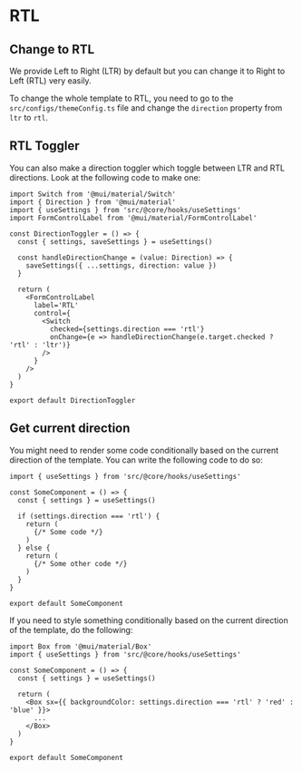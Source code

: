 # RTL

## Change to RTL

We provide Left to Right (LTR) by default but you can change it to Right to Left (RTL) very easily.

To change the whole template to RTL, you need to go to the `src/configs/themeConfig.ts` file and change the `direction` property from `ltr` to `rtl`.

## RTL Toggler

You can also make a direction toggler which toggle between LTR and RTL directions. Look at the following code to make one:

```tsx
import Switch from '@mui/material/Switch'
import { Direction } from '@mui/material'
import { useSettings } from 'src/@core/hooks/useSettings'
import FormControlLabel from '@mui/material/FormControlLabel'

const DirectionToggler = () => {
  const { settings, saveSettings } = useSettings()

  const handleDirectionChange = (value: Direction) => {
    saveSettings({ ...settings, direction: value })
  }

  return (
    <FormControlLabel
      label='RTL'
      control={
        <Switch
          checked={settings.direction === 'rtl'}
          onChange={e => handleDirectionChange(e.target.checked ? 'rtl' : 'ltr')}
        />
      }
    />
  )
}

export default DirectionToggler
```

## Get current direction

You might need to render some code conditionally based on the current direction of the template. You can write the following code to do so:

```tsx
import { useSettings } from 'src/@core/hooks/useSettings'

const SomeComponent = () => {
  const { settings } = useSettings()

  if (settings.direction === 'rtl') {
    return (
      {/* Some code */}
    )
  } else {
    return (
      {/* Some other code */}
    )
  }
}

export default SomeComponent
```

If you need to style something conditionally based on the current direction of the template, do the following:

```tsx
import Box from '@mui/material/Box'
import { useSettings } from 'src/@core/hooks/useSettings'

const SomeComponent = () => {
  const { settings } = useSettings()

  return (
    <Box sx={{ backgroundColor: settings.direction === 'rtl' ? 'red' : 'blue' }}>
      ...
    </Box>
  )
}

export default SomeComponent
```
